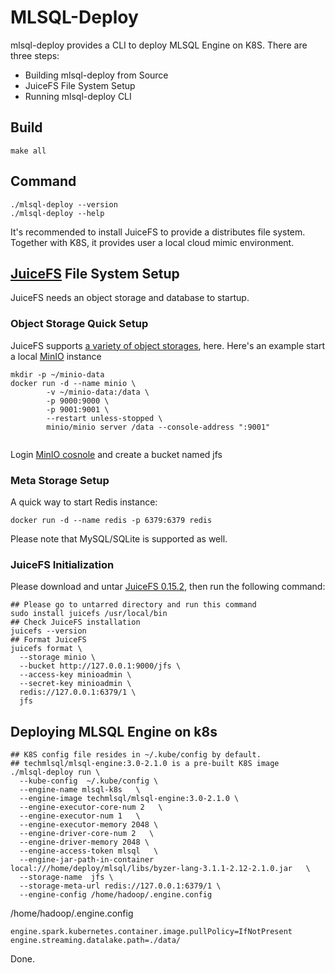 # MLSQL-Deploy
mlsql-deploy provides a CLI to deploy MLSQL Engine on K8S. There are three steps:
- Building mlsql-deploy from Source
- JuiceFS File System Setup
- Running mlsql-deploy CLI

## Build
```
make all
```

## Command
```shell
./mlsql-deploy --version
./mlsql-deploy --help
```

It's recommended to install JuiceFS to provide a distributes file system. Together with K8S, it provides user a local
cloud mimic environment.

## [JuiceFS](https://github.com/juicedata/juicefs) File System Setup
JuiceFS needs an object storage and database to startup.

###  Object Storage Quick Setup
JuiceFS supports [a variety of object storages](https://github.com/juicedata/juicefs#supported-object-storage), here. Here's an example start a local [MinIO](https://github.com/minio/minio) instance
```shell
mkdir -p ~/minio-data
docker run -d --name minio \
        -v ~/minio-data:/data \
        -p 9000:9000 \
        -p 9001:9001 \
        --restart unless-stopped \
        minio/minio server /data --console-address ":9001"
 
```
Login [MinIO cosnole](http://127.0.0.1:9001/) and create a bucket named jfs
### Meta Storage Setup
A quick way to start Redis instance:
```shell
docker run -d --name redis -p 6379:6379 redis
```
Please note that MySQL/SQLite is supported as well.

### JuiceFS Initialization
Please download and untar [JuiceFS 0.15.2](https://github.com/juicedata/juicefs/releases/tag/v0.15.2), then run the following
command:
```shell
## Please go to untarred directory and run this command 
sudo install juicefs /usr/local/bin
## Check JuiceFS installation
juicefs --version
## Format JuiceFS
juicefs format \
  --storage minio \
  --bucket http://127.0.0.1:9000/jfs \
  --access-key minioadmin \
  --secret-key minioadmin \
  redis://127.0.0.1:6379/1 \
  jfs
```

## Deploying MLSQL Engine on k8s
```shell
## K8S config file resides in ~/.kube/config by default.
## techmlsql/mlsql-engine:3.0-2.1.0 is a pre-built K8S image
./mlsql-deploy run \
  --kube-config  ~/.kube/config \
  --engine-name mlsql-k8s   \
  --engine-image techmlsql/mlsql-engine:3.0-2.1.0 \
  --engine-executor-core-num 2   \
  --engine-executor-num 1   \
  --engine-executor-memory 2048 \
  --engine-driver-core-num 2   \
  --engine-driver-memory 2048 \
  --engine-access-token mlsql   \
  --engine-jar-path-in-container local:///home/deploy/mlsql/libs/byzer-lang-3.1.1-2.12-2.1.0.jar   \
  --storage-name  jfs \
  --storage-meta-url redis://127.0.0.1:6379/1 \
  --engine-config /home/hadoop/.engine.config
```

/home/hadoop/.engine.config
```Shell 
engine.spark.kubernetes.container.image.pullPolicy=IfNotPresent 
engine.streaming.datalake.path=./data/
```

Done.